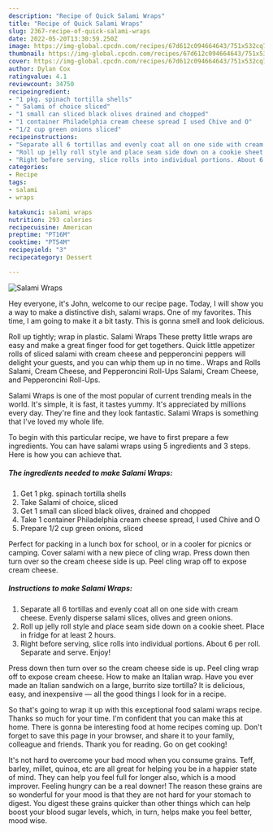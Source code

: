 ```yaml
---
description: "Recipe of Quick Salami Wraps"
title: "Recipe of Quick Salami Wraps"
slug: 2367-recipe-of-quick-salami-wraps
date: 2022-05-20T13:30:59.250Z
image: https://img-global.cpcdn.com/recipes/67d612c094664643/751x532cq70/salami-wraps-recipe-main-photo.jpg
thumbnail: https://img-global.cpcdn.com/recipes/67d612c094664643/751x532cq70/salami-wraps-recipe-main-photo.jpg
cover: https://img-global.cpcdn.com/recipes/67d612c094664643/751x532cq70/salami-wraps-recipe-main-photo.jpg
author: Dylan Cox
ratingvalue: 4.1
reviewcount: 34750
recipeingredient:
- "1 pkg. spinach tortilla shells"
- " Salami of choice sliced"
- "1 small can sliced black olives drained and chopped"
- "1 container Philadelphia cream cheese spread I used Chive and O"
- "1/2 cup green onions sliced"
recipeinstructions:
- "Separate all 6 tortillas and evenly coat all on one side with cream cheese.  Evenly disperse salami slices, olives and green onions."
- "Roll up jelly roll style and place seam side down on a cookie sheet. Place in fridge for at least 2 hours."
- "Right before serving, slice rolls into individual portions. About 6 per roll. Separate and serve. Enjoy!"
categories:
- Recipe
tags:
- salami
- wraps

katakunci: salami wraps 
nutrition: 293 calories
recipecuisine: American
preptime: "PT16M"
cooktime: "PT54M"
recipeyield: "3"
recipecategory: Dessert

---
```



![Salami Wraps](https://img-global.cpcdn.com/recipes/67d612c094664643/751x532cq70/salami-wraps-recipe-main-photo.jpg)

Hey everyone, it's John, welcome to our recipe page. Today, I will show you a way to make a distinctive dish, salami wraps. One of my favorites. This time, I am going to make it a bit tasty. This is gonna smell and look delicious.

Roll up tightly; wrap in plastic. Salami Wraps These pretty little wraps are easy and make a great finger food for get togethers. Quick little appetizer rolls of sliced salami with cream cheese and pepperoncini peppers will delight your guests, and you can whip them up in no time.. Wraps and Rolls Salami, Cream Cheese, and Pepperoncini Roll-Ups Salami, Cream Cheese, and Pepperoncini Roll-Ups.

Salami Wraps is one of the most popular of current trending meals in the world. It's simple, it is fast, it tastes yummy. It's appreciated by millions every day. They're fine and they look fantastic. Salami Wraps is something that I've loved my whole life.


To begin with this particular recipe, we have to first prepare a few ingredients. You can have salami wraps using 5 ingredients and 3 steps. Here is how you can achieve that.

<!--inarticleads1-->

##### The ingredients needed to make Salami Wraps:

1. Get 1 pkg. spinach tortilla shells
1. Take  Salami of choice, sliced
1. Get 1 small can sliced black olives, drained and chopped
1. Take 1 container Philadelphia cream cheese spread, I used Chive and O
1. Prepare 1/2 cup green onions, sliced


Perfect for packing in a lunch box for school, or in a cooler for picnics or camping. Cover salami with a new piece of cling wrap. Press down then turn over so the cream cheese side is up. Peel cling wrap off to expose cream cheese. 

<!--inarticleads2-->

##### Instructions to make Salami Wraps:

1. Separate all 6 tortillas and evenly coat all on one side with cream cheese.  Evenly disperse salami slices, olives and green onions.
1. Roll up jelly roll style and place seam side down on a cookie sheet. Place in fridge for at least 2 hours.
1. Right before serving, slice rolls into individual portions. About 6 per roll. Separate and serve. Enjoy!


Press down then turn over so the cream cheese side is up. Peel cling wrap off to expose cream cheese. How to make an Italian wrap. Have you ever made an Italian sandwich on a large, burrito size tortilla? It is delicious, easy, and inexpensive — all the good things I look for in a recipe. 

So that's going to wrap it up with this exceptional food salami wraps recipe. Thanks so much for your time. I'm confident that you can make this at home. There is gonna be interesting food at home recipes coming up. Don't forget to save this page in your browser, and share it to your family, colleague and friends. Thank you for reading. Go on get cooking!

It's not hard to overcome your bad mood when you consume grains. Teff, barley, millet, quinoa, etc are all great for helping you be in a happier state of mind. They can help you feel full for longer also, which is a mood improver. Feeling hungry can be a real downer! The reason these grains are so wonderful for your mood is that they are not hard for your stomach to digest. You digest these grains quicker than other things which can help boost your blood sugar levels, which, in turn, helps make you feel better, mood wise.
